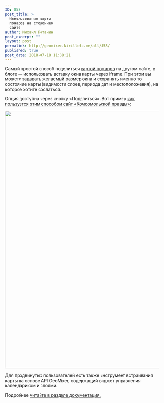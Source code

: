 ```yaml
---
ID: 858
post_title: >
  Использование карты
  пожаров на стороннем
  сайте
author: Михаил Потанин
post_excerpt: ""
layout: post
permalink: http://geomixer.kirilletc.me/all/858/
published: true
post_date: 2018-07-18 11:38:21
---
```

Самый простой способ поделиться <a href="http://fires.kosmosnimki.ru/" rel="noopener" target="_blank">картой пожаров</a> на другом сайте, в блоге — использовать вставку окна карты через iframe. При этом вы можете задавать желаемый размер окна и сохранять именно то состояние карты (видимости слоев, периода дат и местоположения), на которое хотите сослаться.

Опция доступна через кнопку «Поделиться».
Вот пример <a href="http://www.kp.ru/daily/26262/3140920/" rel="noopener" target="_blank">как пользуется этим способом сайт «Комсомольской правды»:</a>

<img src="http://geomixer.kirilletc.me/wp-content/uploads/2018/07/fires_pic1.png" alt="" width="530" height="846" class="alignnone size-full wp-image-859" />

Для продвинутых пользователей есть также инструмент встраивания карты на основе API GeoMixer, содержащий виджет управления календариком и слоями.

Подробнее <a href="http://geomixer.ru/docs/plugins/fires-js-api/" rel="noopener" target="_blank">читайте в разделе документация.</a>